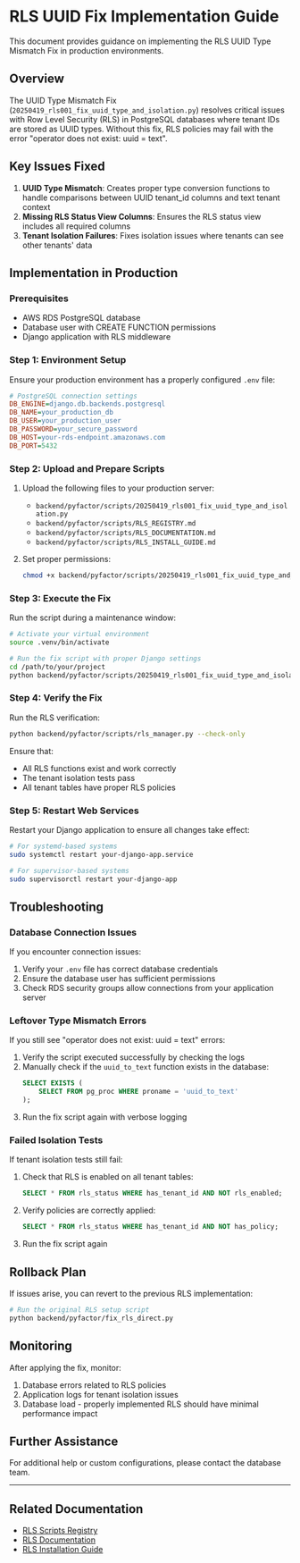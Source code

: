 # RLS UUID Fix Implementation Guide

This document provides guidance on implementing the RLS UUID Type Mismatch Fix in production environments.

## Overview

The UUID Type Mismatch Fix (`20250419_rls001_fix_uuid_type_and_isolation.py`) resolves critical issues with Row Level Security (RLS) in PostgreSQL databases where tenant IDs are stored as UUID types. Without this fix, RLS policies may fail with the error "operator does not exist: uuid = text".

## Key Issues Fixed

1. **UUID Type Mismatch**: Creates proper type conversion functions to handle comparisons between UUID tenant_id columns and text tenant context
2. **Missing RLS Status View Columns**: Ensures the RLS status view includes all required columns
3. **Tenant Isolation Failures**: Fixes isolation issues where tenants can see other tenants' data

## Implementation in Production

### Prerequisites

- AWS RDS PostgreSQL database
- Database user with CREATE FUNCTION permissions
- Django application with RLS middleware

### Step 1: Environment Setup

Ensure your production environment has a properly configured `.env` file:

```ini
# PostgreSQL connection settings
DB_ENGINE=django.db.backends.postgresql
DB_NAME=your_production_db
DB_USER=your_production_user
DB_PASSWORD=your_secure_password
DB_HOST=your-rds-endpoint.amazonaws.com
DB_PORT=5432
```

### Step 2: Upload and Prepare Scripts

1. Upload the following files to your production server:
   - `backend/pyfactor/scripts/20250419_rls001_fix_uuid_type_and_isolation.py`
   - `backend/pyfactor/scripts/RLS_REGISTRY.md`
   - `backend/pyfactor/scripts/RLS_DOCUMENTATION.md`
   - `backend/pyfactor/scripts/RLS_INSTALL_GUIDE.md`

2. Set proper permissions:
   ```bash
   chmod +x backend/pyfactor/scripts/20250419_rls001_fix_uuid_type_and_isolation.py
   ```

### Step 3: Execute the Fix

Run the script during a maintenance window:

```bash
# Activate your virtual environment
source .venv/bin/activate

# Run the fix script with proper Django settings
cd /path/to/your/project
python backend/pyfactor/scripts/20250419_rls001_fix_uuid_type_and_isolation.py
```

### Step 4: Verify the Fix

Run the RLS verification:

```bash
python backend/pyfactor/scripts/rls_manager.py --check-only
```

Ensure that:
- All RLS functions exist and work correctly
- The tenant isolation tests pass
- All tenant tables have proper RLS policies

### Step 5: Restart Web Services

Restart your Django application to ensure all changes take effect:

```bash
# For systemd-based systems
sudo systemctl restart your-django-app.service

# For supervisor-based systems
sudo supervisorctl restart your-django-app
```

## Troubleshooting

### Database Connection Issues

If you encounter connection issues:

1. Verify your `.env` file has correct database credentials
2. Ensure the database user has sufficient permissions
3. Check RDS security groups allow connections from your application server

### Leftover Type Mismatch Errors

If you still see "operator does not exist: uuid = text" errors:

1. Verify the script executed successfully by checking the logs
2. Manually check if the `uuid_to_text` function exists in the database:
   ```sql
   SELECT EXISTS (
       SELECT FROM pg_proc WHERE proname = 'uuid_to_text'
   );
   ```
3. Run the fix script again with verbose logging

### Failed Isolation Tests

If tenant isolation tests still fail:

1. Check that RLS is enabled on all tenant tables:
   ```sql
   SELECT * FROM rls_status WHERE has_tenant_id AND NOT rls_enabled;
   ```
2. Verify policies are correctly applied:
   ```sql
   SELECT * FROM rls_status WHERE has_tenant_id AND NOT has_policy;
   ```
3. Run the fix script again

## Rollback Plan

If issues arise, you can revert to the previous RLS implementation:

```bash
# Run the original RLS setup script
python backend/pyfactor/fix_rls_direct.py
```

## Monitoring

After applying the fix, monitor:

1. Database errors related to RLS policies
2. Application logs for tenant isolation issues
3. Database load - properly implemented RLS should have minimal performance impact

## Further Assistance

For additional help or custom configurations, please contact the database team.

---

## Related Documentation

- [RLS Scripts Registry](./RLS_REGISTRY.md)
- [RLS Documentation](./RLS_DOCUMENTATION.md)
- [RLS Installation Guide](./RLS_INSTALL_GUIDE.md) 